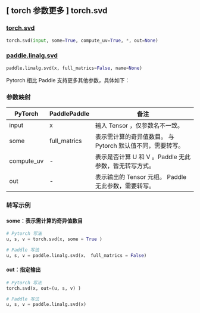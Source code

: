 ## [ torch 参数更多 ] torch.svd

### [torch.svd](https://pytorch.org/docs/stable/generated/torch.svd.html?highlight=torch+svd#torch.svd)

```python
torch.svd(input, some=True, compute_uv=True, *, out=None)
```

### [paddle.linalg.svd](https://www.paddlepaddle.org.cn/documentation/docs/zh/develop/api/paddle/linalg/svd_cn.html#svd)

```python
paddle.linalg.svd(x, full_matrics=False, name=None)
```

Pytorch 相比 Paddle 支持更多其他参数，具体如下：

### 参数映射
| PyTorch       | PaddlePaddle | 备注                                                   |
| ------------- | ------------ | ------------------------------------------------------ |
| input          | x            | 输入 Tensor ，仅参数名不一致。                           |
| some          | full_matrics            | 表示需计算的奇异值数目。 与 Pytorch 默认值不同，需要转写。                         |
| compute_uv   | -            | 表示是否计算 U 和 V 。Paddle 无此参数，暂无转写方式。            |
| out          | -            | 表示输出的 Tensor 元组。 Paddle 无此参数，需要转写。 |

### 转写示例
#### some：表示需计算的奇异值数目
```python
# Pytorch 写法
u, s, v = torch.svd(x, some = True )

# Paddle 写法
u, s, v = paddle.linalg.svd(x， full_matrics = False)
```
#### out：指定输出
```python
# Pytorch 写法
torch.svd(x, out=(u, s, v) )

# Paddle 写法
u, s, v = paddle.linalg.svd(x)
```
